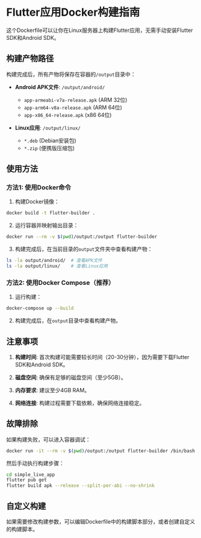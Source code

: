 # Flutter应用Docker构建指南

这个Dockerfile可以让你在Linux服务器上构建Flutter应用，无需手动安装Flutter SDK和Android SDK。

## 构建产物路径

构建完成后，所有产物将保存在容器的`/output`目录中：

- **Android APK文件**: `/output/android/`
  - `app-armeabi-v7a-release.apk` (ARM 32位)
  - `app-arm64-v8a-release.apk` (ARM 64位)
  - `app-x86_64-release.apk` (x86 64位)

- **Linux应用**: `/output/linux/`
  - `*.deb` (Debian安装包)
  - `*.zip` (便携版压缩包)

## 使用方法

### 方法1: 使用Docker命令

1. 构建Docker镜像：
```bash
docker build -t flutter-builder .
```

2. 运行容器并映射输出目录：
```bash
docker run --rm -v $(pwd)/output:/output flutter-builder
```

3. 构建完成后，在当前目录的`output`文件夹中查看构建产物：
```bash
ls -la output/android/  # 查看APK文件
ls -la output/linux/    # 查看Linux应用
```

### 方法2: 使用Docker Compose（推荐）

1. 运行构建：
```bash
docker-compose up --build
```

2. 构建完成后，在`output`目录中查看构建产物。

## 注意事项

1. **构建时间**: 首次构建可能需要较长时间（20-30分钟），因为需要下载Flutter SDK和Android SDK。

2. **磁盘空间**: 确保有足够的磁盘空间（至少5GB）。

3. **内存要求**: 建议至少4GB RAM。

4. **网络连接**: 构建过程需要下载依赖，确保网络连接稳定。

## 故障排除

如果构建失败，可以进入容器调试：

```bash
docker run -it --rm -v $(pwd)/output:/output flutter-builder /bin/bash
```

然后手动执行构建步骤：
```bash
cd simple_live_app
flutter pub get
flutter build apk --release --split-per-abi --no-shrink
```

## 自定义构建

如果需要修改构建参数，可以编辑Dockerfile中的构建脚本部分，或者创建自定义的构建脚本。